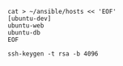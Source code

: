 ```
cat > ~/ansible/hosts << 'EOF'
[ubuntu-dev]
ubuntu-web
ubuntu-db
EOF
```


```
ssh-keygen -t rsa -b 4096
```
